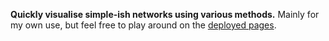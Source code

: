 **Quickly visualise simple-ish networks using various methods.** Mainly for my own use,
but feel free to play around on the [deployed pages](https://carnarez.github.io/depviz).
